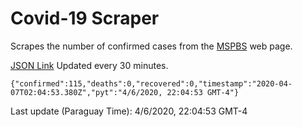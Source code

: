 # Covid-19 Scraper

Scrapes the number of confirmed cases from the [MSPBS](https://www.mspbs.gov.py/covid-19.php) web page.

[JSON Link](https://jmayalag.github.io/covid19-scrape/cases.json)
Updated every 30 minutes.
```
{"confirmed":115,"deaths":0,"recovered":0,"timestamp":"2020-04-07T02:04:53.380Z","pyt":"4/6/2020, 22:04:53 GMT-4"}
```
Last update (Paraguay Time): 4/6/2020, 22:04:53 GMT-4